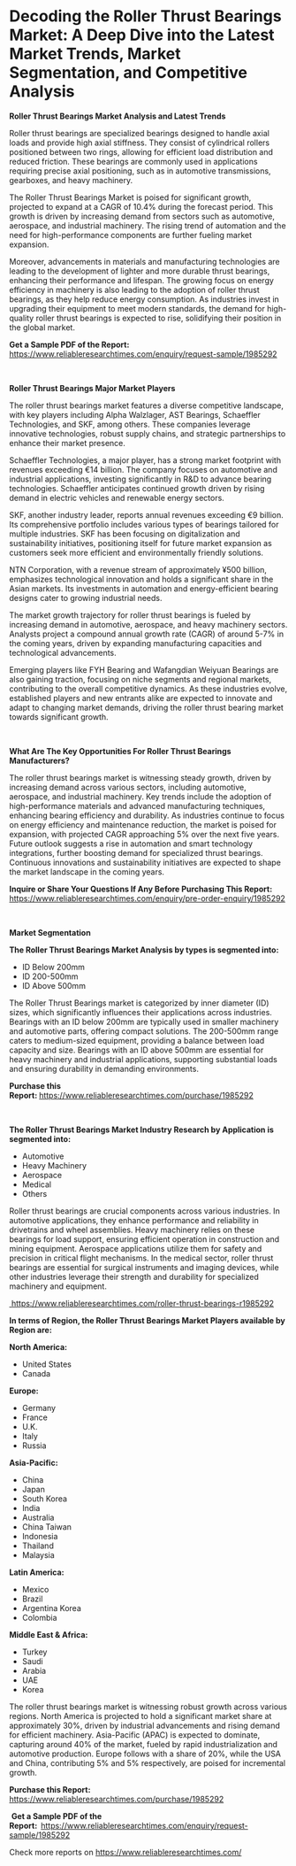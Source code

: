 <p><h1>Decoding the Roller Thrust Bearings Market: A Deep Dive into the Latest Market Trends, Market Segmentation, and Competitive Analysis</h1></p><p><strong>Roller Thrust Bearings Market Analysis and Latest Trends</strong></p>
<p><p>Roller thrust bearings are specialized bearings designed to handle axial loads and provide high axial stiffness. They consist of cylindrical rollers positioned between two rings, allowing for efficient load distribution and reduced friction. These bearings are commonly used in applications requiring precise axial positioning, such as in automotive transmissions, gearboxes, and heavy machinery.</p><p>The Roller Thrust Bearings Market is poised for significant growth, projected to expand at a CAGR of 10.4% during the forecast period. This growth is driven by increasing demand from sectors such as automotive, aerospace, and industrial machinery. The rising trend of automation and the need for high-performance components are further fueling market expansion. </p><p>Moreover, advancements in materials and manufacturing technologies are leading to the development of lighter and more durable thrust bearings, enhancing their performance and lifespan. The growing focus on energy efficiency in machinery is also leading to the adoption of roller thrust bearings, as they help reduce energy consumption. As industries invest in upgrading their equipment to meet modern standards, the demand for high-quality roller thrust bearings is expected to rise, solidifying their position in the global market.</p></p>
<p><strong>Get a Sample PDF of the Report:&nbsp;</strong> <a href="https://www.reliableresearchtimes.com/enquiry/request-sample/1985292?utm_campaign=3326&utm_medium=2&utm_source=Github&utm_content=ia&utm_term=10042025&utm_id=roller-thrust-bearings">https://www.reliableresearchtimes.com/enquiry/request-sample/1985292</a></p>
<p>&nbsp;</p>
<p><strong>Roller Thrust Bearings Major Market Players</strong></p>
<p><p>The roller thrust bearings market features a diverse competitive landscape, with key players including Alpha Walzlager, AST Bearings, Schaeffler Technologies, and SKF, among others. These companies leverage innovative technologies, robust supply chains, and strategic partnerships to enhance their market presence.</p><p>Schaeffler Technologies, a major player, has a strong market footprint with revenues exceeding €14 billion. The company focuses on automotive and industrial applications, investing significantly in R&D to advance bearing technologies. Schaeffler anticipates continued growth driven by rising demand in electric vehicles and renewable energy sectors.</p><p>SKF, another industry leader, reports annual revenues exceeding €9 billion. Its comprehensive portfolio includes various types of bearings tailored for multiple industries. SKF has been focusing on digitalization and sustainability initiatives, positioning itself for future market expansion as customers seek more efficient and environmentally friendly solutions.</p><p>NTN Corporation, with a revenue stream of approximately ¥500 billion, emphasizes technological innovation and holds a significant share in the Asian markets. Its investments in automation and energy-efficient bearing designs cater to growing industrial needs.</p><p>The market growth trajectory for roller thrust bearings is fueled by increasing demand in automotive, aerospace, and heavy machinery sectors. Analysts project a compound annual growth rate (CAGR) of around 5-7% in the coming years, driven by expanding manufacturing capacities and technological advancements.</p><p>Emerging players like FYH Bearing and Wafangdian Weiyuan Bearings are also gaining traction, focusing on niche segments and regional markets, contributing to the overall competitive dynamics. As these industries evolve, established players and new entrants alike are expected to innovate and adapt to changing market demands, driving the roller thrust bearing market towards significant growth.</p></p>
<p>&nbsp;</p>
<p><strong>What Are The Key Opportunities For Roller Thrust Bearings Manufacturers?</strong></p>
<p><p>The roller thrust bearings market is witnessing steady growth, driven by increasing demand across various sectors, including automotive, aerospace, and industrial machinery. Key trends include the adoption of high-performance materials and advanced manufacturing techniques, enhancing bearing efficiency and durability. As industries continue to focus on energy efficiency and maintenance reduction, the market is poised for expansion, with projected CAGR approaching 5% over the next five years. Future outlook suggests a rise in automation and smart technology integrations, further boosting demand for specialized thrust bearings. Continuous innovations and sustainability initiatives are expected to shape the market landscape in the coming years.</p></p>
<p><strong>Inquire or Share Your Questions If Any Before Purchasing This Report:</strong> <a href="https://www.reliableresearchtimes.com/enquiry/pre-order-enquiry/1985292?utm_campaign=3326&utm_medium=2&utm_source=Github&utm_content=ia&utm_term=10042025&utm_id=roller-thrust-bearings">https://www.reliableresearchtimes.com/enquiry/pre-order-enquiry/1985292</a></p>
<p>&nbsp;</p>
<p><strong>Market Segmentation</strong></p>
<p><strong>The Roller Thrust Bearings Market Analysis by types is segmented into:</strong></p>
<p><ul><li>ID Below 200mm</li><li>ID 200-500mm</li><li>ID Above 500mm</li></ul></p>
<p><p>The Roller Thrust Bearings market is categorized by inner diameter (ID) sizes, which significantly influences their applications across industries. Bearings with an ID below 200mm are typically used in smaller machinery and automotive parts, offering compact solutions. The 200-500mm range caters to medium-sized equipment, providing a balance between load capacity and size. Bearings with an ID above 500mm are essential for heavy machinery and industrial applications, supporting substantial loads and ensuring durability in demanding environments.</p></p>
<p><strong>Purchase this Report:&nbsp;</strong><a href="https://www.reliableresearchtimes.com/purchase/1985292?utm_campaign=3326&utm_medium=2&utm_source=Github&utm_content=ia&utm_term=10042025&utm_id=roller-thrust-bearings">https://www.reliableresearchtimes.com/purchase/1985292</a></p>
<p>&nbsp;</p>
<p><strong>The Roller Thrust Bearings Market Industry Research by Application is segmented into:</strong></p>
<p><ul><li>Automotive</li><li>Heavy Machinery</li><li>Aerospace</li><li>Medical</li><li>Others</li></ul></p>
<p><p>Roller thrust bearings are crucial components across various industries. In automotive applications, they enhance performance and reliability in drivetrains and wheel assemblies. Heavy machinery relies on these bearings for load support, ensuring efficient operation in construction and mining equipment. Aerospace applications utilize them for safety and precision in critical flight mechanisms. In the medical sector, roller thrust bearings are essential for surgical instruments and imaging devices, while other industries leverage their strength and durability for specialized machinery and equipment.</p></p>
<p><a href="https://www.reliableresearchtimes.com/roller-thrust-bearings-r1985292?utm_campaign=3326&utm_medium=2&utm_source=Github&utm_content=ia&utm_term=10042025&utm_id=roller-thrust-bearings">&nbsp;https://www.reliableresearchtimes.com/roller-thrust-bearings-r1985292</a></p>
<p><strong>In terms of Region, the Roller Thrust Bearings Market Players available by Region are:</strong></p>
<p>
    <p> <strong> North America: </strong>
        <ul>
            <li>United States</li>
            <li>Canada</li>
        </ul>
        </p> 
    <p> <strong> Europe: </strong>
        <ul>
            <li>Germany</li>
            <li>France</li>
            <li>U.K.</li>
            <li>Italy</li>
            <li>Russia</li>
        </ul>
        </p> 
    <p> <strong> Asia-Pacific: </strong>
        <ul>
            <li>China</li>
            <li>Japan</li>
            <li>South Korea</li>
            <li>India</li>
            <li>Australia</li>
            <li>China Taiwan</li>
            <li>Indonesia</li>
            <li>Thailand</li>
            <li>Malaysia</li>
        </ul>
        </p> 
    <p> <strong> Latin America: </strong>
        <ul>
            <li>Mexico</li>
            <li>Brazil</li>
            <li>Argentina Korea</li>
            <li>Colombia</li>
        </ul>
        </p> 
    <p> <strong> Middle East & Africa: </strong>
        <ul>
            <li>Turkey</li>
            <li>Saudi</li>
            <li>Arabia</li>
            <li>UAE</li>
            <li>Korea</li>
        </ul>
    </p>
    </p>
<p><p>The roller thrust bearings market is witnessing robust growth across various regions. North America is projected to hold a significant market share at approximately 30%, driven by industrial advancements and rising demand for efficient machinery. Asia-Pacific (APAC) is expected to dominate, capturing around 40% of the market, fueled by rapid industrialization and automotive production. Europe follows with a share of 20%, while the USA and China, contributing 5% and 5% respectively, are poised for incremental growth.</p></p>
<p><strong>Purchase this Report: </strong><a href="https://www.reliableresearchtimes.com/purchase/1985292?utm_campaign=3326&utm_medium=2&utm_source=Github&utm_content=ia&utm_term=10042025&utm_id=roller-thrust-bearings">https://www.reliableresearchtimes.com/purchase/1985292</a></p>
<p>&nbsp;<strong>Get a Sample PDF of the Report:&nbsp;&nbsp;</strong><a href="https://www.reliableresearchtimes.com/enquiry/request-sample/1985292?utm_campaign=3326&utm_medium=2&utm_source=Github&utm_content=ia&utm_term=10042025&utm_id=roller-thrust-bearings">https://www.reliableresearchtimes.com/enquiry/request-sample/1985292</a></p>
<p><strong></strong></p>
<p>Check more reports on <a href="https://www.reliableresearchtimes.com/?utm_campaign=3326&utm_medium=2&utm_source=Github&utm_content=ia&utm_term=10042025&utm_id=roller-thrust-bearings">https://www.reliableresearchtimes.com/</a></p>